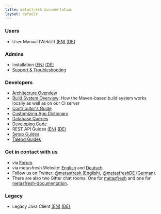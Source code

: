 ```yaml
---
title: metasfresh documentation
layout: default
---
```


### Users
- User Manual (WebUI) [(EN)](pages/webui/index_en) [(DE)](pages/webui/index_de)

### Admins
- Installation [(EN)](pages/installation/index_en)  [(DE)](pages/installation/index_de)
- [Support & Troubleshooting](pages/support/index_en)

### Developers
  - [Architecture Overview](howto_collection/EN/metasfresh_architecture.html)
  - [Build System Overview](pages/infrastructure/ci_en): How the Maven-based build system works locally as well as on our CI server
  - [Contributor's Guide](pages/contributors_guide/index_en)
  - [Customizing App Dictionary](pages/appdictionary/index_en)
  - [Database Queries](pages/sql/index_en)
  - [Developing Code](pages/developers/index_en)
  - REST API Guides [(EN)](pages/rest_api/index_en) [(DE)](pages/rest_api/index_de)
  - [Setup Guides](pages/setup/index_en)
  - [Talend Guides](pages/talend/index_en)

### Get in contact with us
- via <a href="http://forum.metasfresh.org" title="metasfresh Forum" target="blank">Forum</a>.
- via metasfresh Website: <a href="http://metasfresh.com/en" title="metasfresh.com (EN)" target="blank">English</a> and <a href="http://metasfresh.com/" title="metasfresh.com (DE)" target="blank">Deutsch</a>.
- Follow us on Twitter: <a href="https://twitter.com/metasfresh" title="metasfresh on Twitter (EN)" target="blank">@metasfresh (English)</a>, <a href="https://twitter.com/metasfreshDE" title="metasfresh auf Twitter (DE)" target="blank">@metasfreshDE (German)</a>.
- There are also two Gitter chat rooms. One for <a href="https://gitter.im/metasfresh/metasfresh" title="metasfresh on Gitter" target="blank">metasfresh</a> and one for <a href="https://gitter.im/metasfresh/metasfresh-documentation" title="metasfresh-documentation on Gitter" target="blank">metasfresh-documentation</a>.

### Legacy
- Legacy Java Client [(EN)](pages/howto/index_en) [(DE)](pages/howto/index_de)
